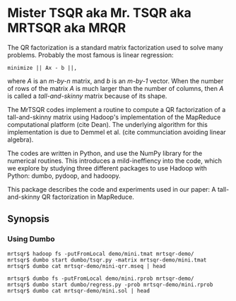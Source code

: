 Mister TSQR aka Mr. TSQR aka MRTSQR aka MRQR
===========

The QR factorization is a standard matrix factorization used to solve
many problems.  Probably the most famous is linear regression:

    minimize || Ax - b ||,

where _A_ is an _m-by-n_ matrix, and _b_ is an _m-by-1_ vector.
When the number of rows of the matrix _A_ is much larger than
the number of columns, then _A_ is called a _tall-and-skinny_
matrix because of its shape.  

The MrTSQR codes implement a routine to compute a QR factorization
of a tall-and-skinny matrix using Hadoop's implementation of the
MapReduce computational platform (cite Dean).  The underlying
algorithm for this implementation is due to Demmel et al. (cite
communciation avoiding linear algebra).

The codes are written in Python, and use the NumPy library
for the numerical routines.  This introduces a mild-ineffiency
into the code, which we explore by studying three different 
packages to use Hadoop with Python: dumbo, pydoop, and hadoopy.

This package describes the code and experiments used in our 
paper: A tall-and-skinny QR factorization in MapReduce.

Synopsis
--------

### Using Dumbo

    mrtsqr$ hadoop fs -putFromLocal demo/mini.tmat mrtsqr-demo/
    mrtsqr$ dumbo start dumbo/tsqr.py -matrix mrtsqr-demo/mini.tmat
    mrtsqr$ dumbo cat mrtsqr-demo/mini-qrr.mseq | head
 
    mrtsqr$ dumbo fs -putFromLocal demo/mini.rprob mrtsqr-demo/
    mrtsqr$ dumbo start dumbo/regress.py -prob mrtsqr-demo/mini.rprob
    mrtsqr$ dumbo cat mrtsqr-demo/mini.sol | head


